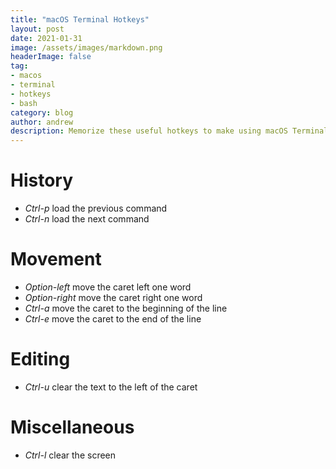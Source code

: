 ```yaml
---
title: "macOS Terminal Hotkeys"
layout: post
date: 2021-01-31
image: /assets/images/markdown.png
headerImage: false
tag:
- macos
- terminal
- hotkeys
- bash
category: blog
author: andrew
description: Memorize these useful hotkeys to make using macOS Terminal more enjoyable.
---
```


# History
- *Ctrl-p* load the previous command
- *Ctrl-n* load the next command

# Movement
- *Option-left* move the caret left one word
- *Option-right* move the caret right one word
- *Ctrl-a* move the caret to the beginning of the line
- *Ctrl-e* move the caret to the end of the line

# Editing
- *Ctrl-u* clear the text to the left of the caret

# Miscellaneous
- *Ctrl-l* clear the screen
